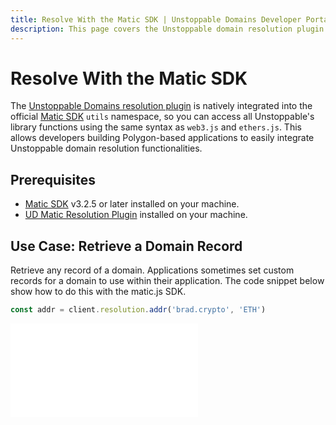 ```yaml
---
title: Resolve With the Matic SDK | Unstoppable Domains Developer Portal
description: This page covers the Unstoppable domain resolution plugin in the matic.js utils namespace and a few examples of how to use this in your applications.
---
```


# Resolve With the Matic SDK

The [Unstoppable Domains resolution plugin](https://github.com/unstoppabledomains/maticjs-resolution) is natively integrated into the official [Matic SDK](https://github.com/maticnetwork/matic.js) `utils` namespace, so you can access all Unstoppable's library functions using the same syntax as `web3.js` and `ethers.js`. This allows developers building Polygon-based applications to easily integrate Unstoppable domain resolution functionalities.

## Prerequisites

* [Matic SDK](https://github.com/maticnetwork/matic.js) v3.2.5 or later installed on your machine.
* [UD Matic Resolution Plugin](https://github.com/unstoppabledomains/maticjs-resolution) installed on your machine.

## Use Case: Retrieve a Domain Record

Retrieve any record of a domain. Applications sometimes set custom records for a domain to use within their application. The code snippet below show how to do this with the matic.js SDK.

```javascript
const addr = client.resolution.addr('brad.crypto', 'ETH')
```

<embed src="/snippets/_discord.md" />
